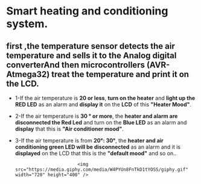 # Smart heating and conditioning system.
## first ,the **temperature sensor** detects the air temperature and sells it to the **Analog digital converterAnd** then microcontrollers (AVR-Atmega32) treat the temperature and print it on the **LCD**.
* 1-If the air temperature is **20 or less**, **turn on the heater** and **light up the RED LED** as an alarm and **display it** on the **LCD** of this 
**"Heater Mood"**.
* 2-If the air temperature is **30 ° or more**, the **heater and alarm are disconnected the Red Led** and turn on the **Blue LED** as an alarm and **display** that this is
**"Air conditioner mood"**.
* 3-If the air temperature is from **20°: 30°**, the **heater and air conditioning green LED will be disconnected** as an alarm and it is **displayed** on the LCD that this is the **"default mood"** and so on..

                             <img src="https://media.giphy.com/media/W4PYUn8FnTkD1tYOSS/giphy.gif" width="720" height="400" />



